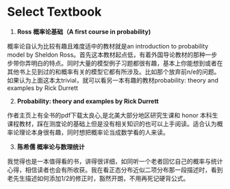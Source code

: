 # Select Textbook

1. **Ross  概率论基础（A first course in probability)**

概率论自认为比较有趣且难度适中的教材就是an introduction to probability model by Sheldon Ross。首先这本教材起点低，有着外国导论教材的那种一步步带你弄明白的特点。同时大量的模型例子习题都很有趣，基本上你能想到或者在其他书上见到过的和概率有关的模型它都有所涉及。比如那个放弃前n/e的问题。如果认为上面这本太trivial，就可以看另一本有趣的教材probability: theory and examples by Rick Durrett

2. **Probability: theory and examples by Rick Durrett**

作者主页上有全书的pdf下载太良心,是北美大部分地区研究生课和 honor 本科生课程教材，踩在测度论的基础上但是没有相关知识的也可以上手阅读。适合认为概率论理论本身很有趣，同时想把概率论当成数学看的人来读。

3. **陈希儒 概率论与数理统计**

我觉得也是一本值得看的书，讲得很详细，如同听一个老者回忆自己的概率与统计心得，相信读者也会有所收获。我在看正态分布近似二项分布那一段描述时，看到老先生描述如何添加1/2的修正时，豁然开朗，不用再死记硬背公式。

